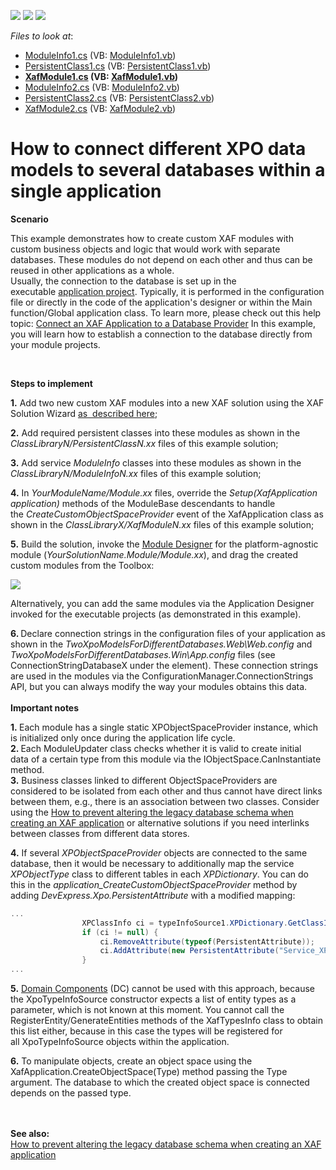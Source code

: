 <!-- default badges list -->
![](https://img.shields.io/endpoint?url=https://codecentral.devexpress.com/api/v1/VersionRange/128588378/13.2.9%2B)
[![](https://img.shields.io/badge/Open_in_DevExpress_Support_Center-FF7200?style=flat-square&logo=DevExpress&logoColor=white)](https://supportcenter.devexpress.com/ticket/details/E4896)
[![](https://img.shields.io/badge/📖_How_to_use_DevExpress_Examples-e9f6fc?style=flat-square)](https://docs.devexpress.com/GeneralInformation/403183)
<!-- default badges end -->
<!-- default file list -->
*Files to look at*:

* [ModuleInfo1.cs](./CS/ClassLibrary1/ModuleInfo1.cs) (VB: [ModuleInfo1.vb](./VB/ClassLibrary1/ModuleInfo1.vb))
* [PersistentClass1.cs](./CS/ClassLibrary1/PersistentClass1.cs) (VB: [PersistentClass1.vb](./VB/ClassLibrary1/PersistentClass1.vb))
* **[XafModule1.cs](./CS/ClassLibrary1/XafModule1.cs) (VB: [XafModule1.vb](./VB/ClassLibrary1/XafModule1.vb))**
* [ModuleInfo2.cs](./CS/ClassLibrary2/ModuleInfo2.cs) (VB: [ModuleInfo2.vb](./VB/ClassLibrary2/ModuleInfo2.vb))
* [PersistentClass2.cs](./CS/ClassLibrary2/PersistentClass2.cs) (VB: [PersistentClass2.vb](./VB/ClassLibrary2/PersistentClass2.vb))
* [XafModule2.cs](./CS/ClassLibrary2/XafModule2.cs) (VB: [XafModule2.vb](./VB/ClassLibrary2/XafModule2.vb))
<!-- default file list end -->
# How to connect different XPO data models to several databases within a single application


<p><strong>Scenario</strong></p>
<p>This example demonstrates how to create custom XAF modules with custom business objects and logic that would work with separate databases. These modules do not depend on each other and thus can be reused in other applications as a whole.<br>Usually, the connection to the database is set up in the executable <a href="http://documentation.devexpress.com/#Xaf/CustomDocument2569">application project</a>. Typically, it is performed in the configuration file or directly in the code of the application's designer or within the Main function/Global application class. To learn more, please check out this help topic: <a href="http://documentation.devexpress.com/#Xaf/CustomDocument3155">Connect an XAF Application to a Database Provider</a> In this example, you will learn how to establish a connection to the database directly from your module projects.</p>
<br>
<p><strong>Steps to implement</strong></p>
<p><strong>1.</strong> Add two new custom XAF modules into a new XAF solution using the XAF Solution Wizard <a href="https://documentation.devexpress.com/#eXpressAppFramework/CustomDocument118046">as  described here</a>;</p>
<p><strong>2.</strong> Add required persistent classes into these modules as shown in the <em>ClassLibraryN/PersistentClassN.xx</em> files of this example solution;</p>
<p><strong>3.</strong> Add service <em>ModuleInfo</em> classes into these modules as shown in the <em>ClassLibraryN/ModuleInfoN.xx</em> files of this example solution;</p>
<p><strong>4.</strong> In <em>YourModuleName/Module.xx</em> files, override the <em>Setup(XafApplication application)</em> methods of the ModuleBase descendants to handle the <em>CreateCustomObjectSpaceProvider</em> event of the XafApplication class as shown in the <em>ClassLibraryX/XafModuleN.xx</em> files of this example solution;</p>
<p><strong>5.</strong> Build the solution, invoke the <a href="http://documentation.devexpress.com/#Xaf/CustomDocument2828"><u>Module Designer</u></a> for the platform-agnostic module (<em>YourSolutionName.Module/Module.xx</em>), and drag the created custom modules from the Toolbox:</p>
<p><img src="https://raw.githubusercontent.com/DevExpress-Examples/how-to-connect-different-xpo-data-models-to-several-databases-within-a-single-application-e4896/13.2.9+/media/95572a4e-4ac0-4852-bdd4-de411b72df28.png"></p>
<p>Alternatively, you can add the same modules via the Application Designer invoked for the executable projects (as demonstrated in this example).</p>
<p><strong>6. </strong>Declare connection strings in the configuration files of your application as shown in the <em>TwoXpoModelsForDifferentDatabases.Web\Web.config</em> and <em>TwoXpoModelsForDifferentDatabases.Win\App.config</em> files (see ConnectionStringDatabaseX under the <connectionStrings/> element). These connection strings are used in the modules via the ConfigurationManager.ConnectionStrings API, but you can always modify the way your modules obtains this data.<strong><br><br>Important notes</strong></p>
<p><strong>1. </strong>Each module has a single static XPObjectSpaceProvider instance, which is initialized only once during the application life cycle.<br><strong>2. </strong>Each ModuleUpdater class checks whether it is valid to create initial data of a certain type from this module via the IObjectSpace.CanInstantiate method.<br><strong>3.</strong> Business classes linked to different ObjectSpaceProviders are considered to be isolated from each other and thus cannot have direct links between them, e.g., there is an association between two classes. Consider using the <a href="https://www.devexpress.com/Support/Center/p/E1150">How to prevent altering the legacy database schema when creating an XAF application</a> or alternative solutions if you need interlinks between classes from different data stores.</p>
<p><strong>4.</strong> If several <em>XPObjectSpaceProvider</em> objects are connected to the same database, then it would be necessary to additionally map the service <em>XPObjectType</em> class to different tables in each <em>XPDictionary</em>. You can do this in the <em>application_CreateCustomObjectSpaceProvider</em> method by adding <em>DevExpress.Xpo.PersistentAttribute</em> with a modified mapping: </p>


```cs
...
                XPClassInfo ci = typeInfoSource1.XPDictionary.GetClassInfo(typeof(XPObjectType));
                if (ci != null) {
                    ci.RemoveAttribute(typeof(PersistentAttribute));
                    ci.AddAttribute(new PersistentAttribute("Service_XPObjectType1"));
                }
...
```


<p><strong>5.</strong> <a href="https://documentation.devexpress.com/eXpressAppFramework/113663/Concepts/Business-Model-Design/Business-Model-Design-with-XPO/Domain-Components/Domain-Components-Overview">Domain Components</a> (DC) cannot be used with this approach, because the XpoTypeInfoSource constructor expects a list of entity types as a parameter, which is not known at this moment. You cannot call the RegisterEntity/GenerateEntities methods of the XafTypesInfo class to obtain this list either, because in this case the types will be registered for all XpoTypeInfoSource objects within the application.</p>
<p><strong>6.</strong> To manipulate objects, create an object space using the XafApplication.CreateObjectSpace(Type) method passing the Type argument. The database to which the created object space is connected depends on the passed type.</p>
<p><strong><br><br>See also:<br> </strong><a href="https://www.devexpress.com/Support/Center/p/E1150">How to prevent altering the legacy database schema when creating an XAF application</a></p>

<br/>


